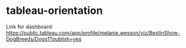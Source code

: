 # tableau-orientation

Link for dashboard: https://public.tableau.com/app/profile/melanie.wesson/viz/BestinShow-DogBreeds/Dogs1?publish=yes
